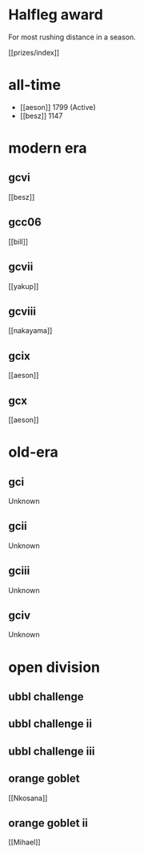 # Halfleg award

For most rushing distance in a season.

[[prizes/index]]

# all-time

* [[aeson]] 1799 (Active)
* [[besz]] 1147

# modern era

## gcvi

[[besz]]

## gcc06

[[bill]]

## gcvii

[[yakup]]

## gcviii

[[nakayama]]

## gcix

[[aeson]]

## gcx

[[aeson]]

# old-era

## gci

Unknown

## gcii

Unknown

## gciii

Unknown

## gciv

Unknown

# open division

## ubbl challenge

## ubbl challenge ii

## ubbl challenge iii

## orange goblet

[[Nkosana]]

## orange goblet ii

[[Mihael]]